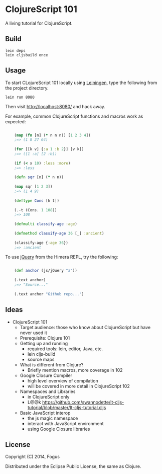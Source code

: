# ClojureScript 101

A living tutorial for ClojureScript.

## Build

    lein deps
	lein cljsbuild once

## Usage

To start CLojureScript 101 locally using [Leiningen](https://github.com/technomancy/leiningen), type the following from the project directory.

    lein run 8080

Then visit <http://localhost:8080/> and hack away.

For example, common ClojureScript functions and macros work as expected:

```clojure

    (map (fn [n] (* n n n)) [1 2 3 4])
	;=> (1 8 27 64)
	
	(for [[k v] {:a 1 :b 2}] [v k])
	;=> ([1 :a] [2 :b])
	
	(if (< x 10) :less :more)
	;=> :less
	
	(defn sqr [n] (* n n))
	
	(map sqr [1 2 3])
	;=> (1 4 9)
	
	(deftype Cons [h t])
	
	(.-t (Cons. 1 108))
	;=> 108
	
	(defmulti classify-age :age)
	
	(defmethod classify-age 36 [_] :ancient)
	
	(classify-age {:age 36})
	;=> :ancient
```

To use [jQuery](http://jquery.com) from the Himera REPL, try the following:

```clojure

    (def anchor (js/jQuery "a"))
	
	(.text anchor)
	;=> "Source..."
	
	(.text anchor "Github repo...")
```

## Ideas

* ClojureScript 101
    * Target audience: those who know about ClojureScript but have never used it
    * Prerequisite: Clojure 101
    * Getting up and running
        * required tools: lein, editor, Java, etc.
        * lein cljs-build
        * source maps
    * What is different from Clojure?
        * Briefly mention macros, more coverage in 102
    * Google Closure Compiler
        * high level overview of compilation
        * will be covered in more detail in ClojureScript 102
    * Namespaces and Libraries
        * in ClojureScript only
		* L@@k https://github.com/swannodette/lt-cljs-tutorial/blob/master/lt-cljs-tutorial.cljs
    * Basic JavaScript interop
        * the js magic namespace
        * interact with JavaScript environment
        * using Google Closure libraries

## License

Copyright (C) 2014, Fogus

Distributed under the Eclipse Public License, the same as Clojure.

